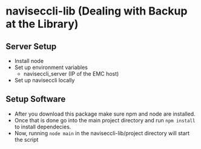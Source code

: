 # naviseccli-lib (Dealing with Backup at the Library)

## Server Setup
* Install node
* Set up environment variables
  * naviseccli_server (IP of the EMC host)
* Set up naviseccli locally

## Setup Software
* After you download this package make sure npm and node are installed.
* Once that is done go into the main project directory and run `npm install` to install dependecies.
* Now, running `node main` in the naviseccli-lib/project directory will start the script

